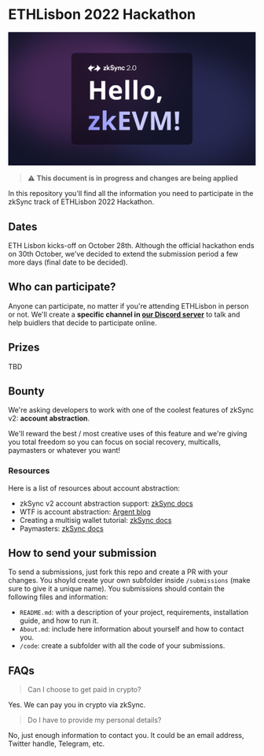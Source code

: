 # ETHLisbon 2022 Hackathon

![](./zksync-head.png)

> ⚠️ **This document is in progress and changes are being applied**

In this repository you'll find all the information you need to participate in the zkSync track of ETHLisbon 2022 Hackathon.

## Dates

ETH Lisbon kicks-off on October 28th. Although the official hackathon ends on 30th October, we've decided to extend the submission period a few more days (final date to be decided).

## Who can participate?

Anyone can participate, no matter if you're attending ETHLisbon in person or not. We'll create a **specific channel in [our Discord server](https://discord.com/invite/px2aR7w)** to talk and help buidlers that decide to participate online.

## Prizes

TBD

## Bounty

We're asking developers to work with one of the coolest features of zkSync v2: **account abstraction**.

We'll reward the best / most creative uses of this feature and we're giving you total freedom so you can focus on social recovery, multicalls, paymasters or whatever you want!

### Resources

Here is a list of resources about account abstraction:

- zkSync v2 account abstraction support: [zkSync docs](https://v2-docs.zksync.io/dev/developer-guides/transactions/aa.html)
- WTF is account abstraction: [Argent blog](https://www.argent.xyz/blog/wtf-is-account-abstraction/)
- Creating a multisig wallet tutorial: [zkSync docs](https://v2-docs.zksync.io/dev/tutorials/custom-aa-tutorial.html)
- Paymasters: [zkSync docs](https://v2-docs.zksync.io/dev/developer-guides/transactions/aa.html#paymasters)

## How to send your submission

To send a submissions, just fork this repo and create a PR with your changes. You shoyld create your own subfolder inside `/submissions` (make sure to give it a unique name). You submissions should contain the following files and information:

- `README.md`: with a description of your project, requirements, installation guide, and how to run it.
- `About.md`: include here information about yourself and how to contact you.
- `/code`: create a subfolder with all the code of your submissions.

## FAQs

> Can I choose to get paid in crypto?

Yes. We can pay you in crypto via zkSync.

> Do I have to provide my personal details?

No, just enough information to contact you. It could be an email address, Twitter handle, Telegram, etc.
